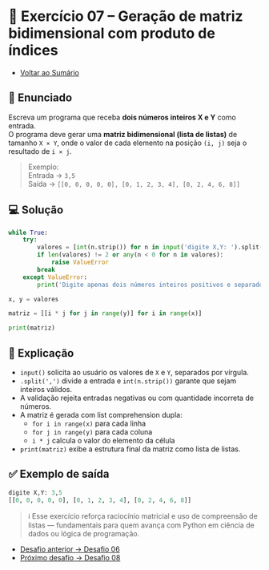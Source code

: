 # 🐍 Exercício 07 – Geração de matriz bidimensional com produto de índices

- [Voltar ao Sumário](../SUMARIO.md)  

## 🧩 Enunciado

Escreva um programa que receba **dois números inteiros X e Y** como entrada.  
O programa deve gerar uma **matriz bidimensional (lista de listas)** de tamanho `X × Y`, onde o valor de cada elemento na posição `(i, j)` seja o resultado de `i × j`.

> Exemplo:  
Entrada → `3,5`  
Saída → `[[0, 0, 0, 0, 0], [0, 1, 2, 3, 4], [0, 2, 4, 6, 8]]`

## 💻 Solução

```python
while True:
    try:
        valores = [int(n.strip()) for n in input('digite X,Y: ').split(',')]
        if len(valores) != 2 or any(n < 0 for n in valores):
            raise ValueError
        break
    except ValueError:
        print('Digite apenas dois números inteiros positivos e separados por vírgula.')

x, y = valores

matriz = [[i * j for j in range(y)] for i in range(x)]

print(matriz)
```

## 🧠 Explicação

- `input()` solicita ao usuário os valores de `X` e `Y`, separados por vírgula.
- `.split(',')` divide a entrada e `int(n.strip())` garante que sejam inteiros válidos.
- A validação rejeita entradas negativas ou com quantidade incorreta de números.
- A matriz é gerada com list comprehension dupla:
  - `for i in range(x)` para cada linha
  - `for j in range(y)` para cada coluna
  - `i * j` calcula o valor do elemento da célula
- `print(matriz)` exibe a estrutura final da matriz como lista de listas.

## ✅ Exemplo de saída

```python
digite X,Y: 3,5
[[0, 0, 0, 0, 0], [0, 1, 2, 3, 4], [0, 2, 4, 6, 8]]
```

> ℹ️ Esse exercício reforça raciocínio matricial e uso de compreensão de listas — fundamentais para quem avança com Python em ciência de dados ou lógica de programação.

- [Desafio anterior → Desafio 06](./desafio_06.md)  
- [Próximo desafio → Desafio 08](./desafio_08.md)
